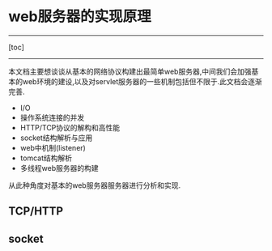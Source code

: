 # web服务器的实现原理

---

[toc]

---

本文档主要想谈谈从基本的网络协议构建出最简单web服务器,中间我们会加强基本的web环境的建设,以及对servlet服务器的一些机制包括但不限于.此文档会逐渐完善.

-   I/O
-   操作系统连接的并发
-   HTTP/TCP协议的解构和高性能
-   socket结构解析与应用
-   web中机制(listener)
-   tomcat结构解析
-   多线程web服务器的构建

从此种角度对基本的web服务器服务器进行分析和实现.



## TCP/HTTP



## socket

